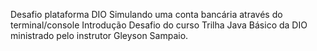 Desafio plataforma DIO
Simulando uma conta bancária através do terminal/console
Introdução
Desafio do curso Trilha Java Básico da DIO ministrado pelo instrutor Gleyson Sampaio.
